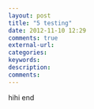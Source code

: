 ```yaml
---
layout: post
title: "5 testing"
date: 2012-11-10 12:29
comments: true
external-url: 
categories: 
keywords: 
description: 
comments: 
---
```

hihi
end